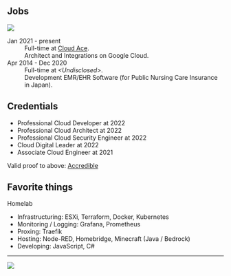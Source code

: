 <!--

[![](https://github-readme-stats.vercel.app/api?username=entertvl&count_private=true&show_icons=true&theme=tokyonight&hide_border=true)](https://github.com/anuraghazra/github-readme-stats)

---

-->

## Jobs

![](https://img.shields.io/badge/new%20job-not%20looking-inactive?style=flat)

<dl>
  <dt>Jan 2021 - present</dt>
  <dd>Full-time at <a href="https://www.cloud-ace.com">Cloud Ace</a>.<br>Architect and Integrations on Google Cloud.</dd>
  <dt>Apr 2014 - Dec 2020</dt>
  <dd>Full-time at <i>&lt;Undisclosed&gt;</i>.<br>Development EMR/EHR Software (for Public Nursing Care Insurance in Japan).</dd>
</dl>

## Credentials

- Professional Cloud Developer at 2022
- Professional Cloud Architect at 2022
- Professional Cloud Security Engineer at 2022
- Cloud Digital Leader at 2022
- Associate Cloud Engineer at 2021


Valid proof to above: [Accredible](https://www.credential.net/profile/tomoyataniguchi140965)

## Favorite things

Homelab
- Infrastructuring: ESXi, Terraform, Docker, Kubernetes
- Monitoring / Logging: Grafana, Prometheus
- Proxing: Traefik
- Hosting: Node-RED, Homebridge, Minecraft (Java / Bedrock)
- Developing: JavaScript, C#

<!--
**entertvl/entertvl** is a ✨ _special_ ✨ repository because its `README.md` (this file) appears on your GitHub profile.

Here are some ideas to get you started:

- 🔭 I’m currently working on ...
- 🌱 I’m currently learning ...
- 👯 I’m looking to collaborate on ...
- 🤔 I’m looking for help with ...
- 💬 Ask me about ...
- 📫 How to reach me: ...
- 😄 Pronouns: ...
- ⚡ Fun fact: ...
-->

---

![](https://komarev.com/ghpvc/?username=entertvl)
